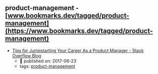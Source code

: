 product-management - [www.bookmarks.dev/tagged/product-management](https://www.bookmarks.dev/tagged/product-management)
---
* [Tips for Jumpstarting Your Career As a Product Manager - Stack Overflow Blog](https://stackoverflow.blog/2017/06/23/tips-jumpstarting-career-product-manager/)
    * :calendar: published on: 2017-06-23
    * tags: [product-management](../tags/product-management.md)
